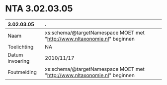 # NTA 3.02.03.05

 3.02.03.05 | . 
 :--- | :--- 
 Naam | xs:schema/@targetNamespace MOET met "http://www.nltaxonomie.nl" beginnen 
 Toelichting | NA 
 Datum invoering | 2010/11/17 
 Foutmelding | xs:schema/@targetNamespace MOET met &quot;http://www.nltaxonomie.nl&quot; beginnen 
